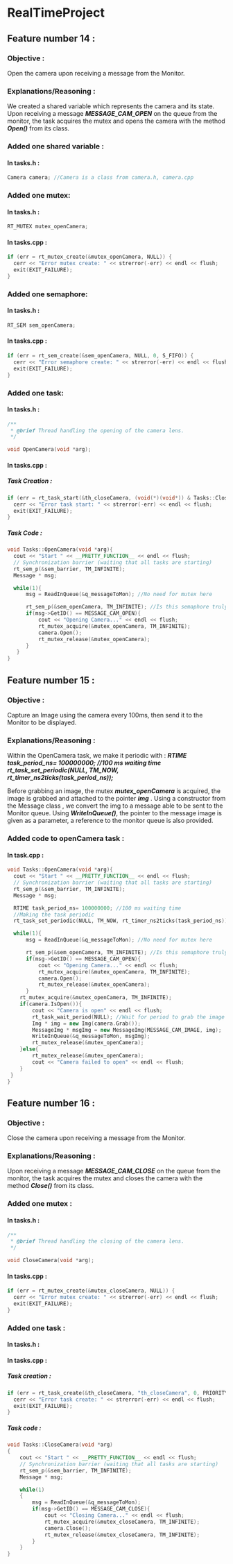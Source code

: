 # RealTimeProject

## Feature number 14 :

### Objective :

Open the camera upon receiving a message from the Monitor.
  
### Explanations/Reasoning :

We created a shared variable which represents the camera and its state.
Upon receiving a message ***MESSAGE_CAM_OPEN*** on the queue from the monitor, 
the task acquires the mutex and opens the camera with the method ***Open()*** from its class.

### Added one shared variable :

#### In tasks.h :

```cpp
Camera camera; //Camera is a class from camera.h, camera.cpp
```

### Added one mutex:

#### In tasks.h :

```cpp
RT_MUTEX mutex_openCamera;
```

#### In tasks.cpp :

```cpp  
if (err = rt_mutex_create(&mutex_openCamera, NULL)) {
  cerr << "Error mutex create: " << strerror(-err) << endl << flush;
  exit(EXIT_FAILURE);
}
```

### Added one semaphore:

#### In tasks.h :

```cpp
RT_SEM sem_openCamera;
```

#### In tasks.cpp :

```cpp
if (err = rt_sem_create(&sem_openCamera, NULL, 0, S_FIFO)) {
  cerr << "Error semaphore create: " << strerror(-err) << endl << flush;
  exit(EXIT_FAILURE);
}
```

### Added one task:

#### In tasks.h :

```cpp
/**
 * @brief Thread handling the opening of the camera lens.
 */

void OpenCamera(void *arg);
```

#### In tasks.cpp :

##### Task Creation :

```cpp
if (err = rt_task_start(&th_closeCamera, (void(*)(void*)) & Tasks::CloseCamera, this)) {
  cerr << "Error task start: " << strerror(-err) << endl << flush;
  exit(EXIT_FAILURE);
}
```

##### Task Code :

```cpp
void Tasks::OpenCamera(void *arg){
  cout << "Start " << __PRETTY_FUNCTION__ << endl << flush;
  // Synchronization barrier (waiting that all tasks are starting)
  rt_sem_p(&sem_barrier, TM_INFINITE);
  Message * msg;

  while(1){
      msg = ReadInQueue(&q_messageToMon); //No need for mutex here

      rt_sem_p(&sem_openCamera, TM_INFINITE); //Is this semaphore truly necessary?
      if(msg->GetID() == MESSAGE_CAM_OPEN){
          cout << "Opening Camera..." << endl << flush;
          rt_mutex_acquire(&mutex_openCamera, TM_INFINITE);
          camera.Open();
          rt_mutex_release(&mutex_openCamera);   
      } 
   }
}
```

## Feature number 15 :

### Objective :

Capture an Image using the camera every 100ms, then send it to the Monitor to be displayed.

### Explanations/Reasoning :

Within the OpenCamera task, we make it periodic with :
***RTIME task_period_ns= 100000000; //100 ms waiting time
rt_task_set_periodic(NULL, TM_NOW, rt_timer_ns2ticks(task_period_ns));***

Before grabbing an image, the mutex ***mutex_openCamera*** is acquired, the image is grabbed and attached to the pointer ***img*** .
Using a constructor from the Message class , we convert the img to a message able to be sent to the Monitor queue.
Using ***WriteInQueue()***, the pointer to the message image is given as a parameter, a reference to the monitor queue is also provided.

### Added code to openCamera task :

#### In task.cpp :
  
```cpp 
void Tasks::OpenCamera(void *arg){
  cout << "Start " << __PRETTY_FUNCTION__ << endl << flush;
  // Synchronization barrier (waiting that all tasks are starting)
  rt_sem_p(&sem_barrier, TM_INFINITE);
  Message * msg;

  RTIME task_period_ns= 100000000; //100 ms waiting time
  //Making the task periodic
  rt_task_set_periodic(NULL, TM_NOW, rt_timer_ns2ticks(task_period_ns));

  while(1){
      msg = ReadInQueue(&q_messageToMon); //No need for mutex here

      rt_sem_p(&sem_openCamera, TM_INFINITE); //Is this semaphore truly necessary?
      if(msg->GetID() == MESSAGE_CAM_OPEN){
          cout << "Opening Camera..." << endl << flush;
          rt_mutex_acquire(&mutex_openCamera, TM_INFINITE);
          camera.Open();
          rt_mutex_release(&mutex_openCamera);   
      }
    rt_mutex_acquire(&mutex_openCamera, TM_INFINITE);
    if(camera.IsOpen()){
        cout << "Camera is open" << endl << flush;
        rt_task_wait_period(NULL); //Wait for period to grab the image
        Img * img = new Img(camera.Grab());
        MessageImg * msgImg = new MessageImg(MESSAGE_CAM_IMAGE, img);
        WriteInQueue(&q_messageToMon, msgImg); 
        rt_mutex_release(&mutex_openCamera);
    }else{
        rt_mutex_release(&mutex_openCamera);
        cout << "Camera failed to open" << endl << flush;
    }
 }
}
```

## Feature number 16 :

### Objective :

Close the camera upon receiving a message from the Monitor.

### Explanations/Reasoning :

Upon receiving a message ***MESSAGE_CAM_CLOSE*** on the queue from the monitor, 
the task acquires the mutex and closes the camera with the method ***Close()*** from its class.

### Added one mutex :

#### In tasks.h :
  
```cpp
/**
 * @brief Thread handling the closing of the camera lens.
 */

void CloseCamera(void *arg);
```

#### In tasks.cpp :

```cpp
if (err = rt_mutex_create(&mutex_closeCamera, NULL)) {
  cerr << "Error mutex create: " << strerror(-err) << endl << flush;
  exit(EXIT_FAILURE);
}
```

### Added one task :

#### In tasks.h :

#### In tasks.cpp :

##### Task creation :
  
```cpp
if (err = rt_task_create(&th_closeCamera, "th_closeCamera", 0, PRIORITY_TCAMERA, 0)) {
  cerr << "Error task create: " << strerror(-err) << endl << flush;
  exit(EXIT_FAILURE);
}
```

##### Task code :

```cpp
void Tasks::CloseCamera(void *arg)
{
    cout << "Start " << __PRETTY_FUNCTION__ << endl << flush;
    // Synchronization barrier (waiting that all tasks are starting)
    rt_sem_p(&sem_barrier, TM_INFINITE);
    Message * msg;

    while(1)
    {
        msg = ReadInQueue(&q_messageToMon);
        if(msg->GetID() == MESSAGE_CAM_CLOSE){
            cout << "Closing Camera..." << endl << flush;
            rt_mutex_acquire(&mutex_closeCamera, TM_INFINITE);
            camera.Close();
            rt_mutex_release(&mutex_closeCamera, TM_INFINITE);
        }
    }
}
```
  
